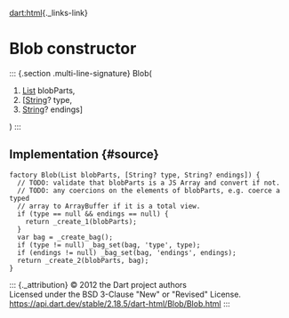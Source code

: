[dart:html](../../dart-html/dart-html-library){._links-link}

Blob constructor
================

::: {.section .multi-line-signature}
Blob(

1.  [List](../../dart-core/list-class) blobParts,
2.  \[[String](../../dart-core/string-class)? type,
3.  [String](../../dart-core/string-class)? endings\]

)
:::

Implementation {#source}
--------------

``` {.language-dart data-language="dart"}
factory Blob(List blobParts, [String? type, String? endings]) {
  // TODO: validate that blobParts is a JS Array and convert if not.
  // TODO: any coercions on the elements of blobParts, e.g. coerce a typed
  // array to ArrayBuffer if it is a total view.
  if (type == null && endings == null) {
    return _create_1(blobParts);
  }
  var bag = _create_bag();
  if (type != null) _bag_set(bag, 'type', type);
  if (endings != null) _bag_set(bag, 'endings', endings);
  return _create_2(blobParts, bag);
}
```

::: {._attribution}
© 2012 the Dart project authors\
Licensed under the BSD 3-Clause \"New\" or \"Revised\" License.\
<https://api.dart.dev/stable/2.18.5/dart-html/Blob/Blob.html>
:::
